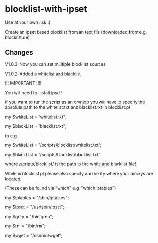 blocklist-with-ipset
====================
Use at your own risk :)

Create an ipset based blocklist from an text file (downloaded from e.g. blocklist.de)

Changes
--------
V1.0.3: Now you can set multiple blocklist sources

V1.0.2: Added a whitelist and blacklist


!!! IMPORTANT !!!!

You will need to install ipset!


If you want to run the script as an cronjob you will have to specify the absolute path to the whitelist.txt and blacklist.txt in blocklist.pl

my $whiteList = "whitelist.txt";

my $blackList = "blacklist.txt";

to e.g.

my $whiteList = "/scripts/blocklist/whitelist.txt";

my $blackList = "/scripts/blocklist/blacklist.txt"

where /scripts/blocklist/ is the path to the white and blacklist file!


While in blocklist.pl please also specify and verify where your binarys are located.

(These can be found via "which" e.g. "which iptables")

my $iptables = "/sbin/iptables";

my $ipset = "/usr/sbin/ipset";

my $grep = "/bin/grep";

my $rm = "/bin/rm";

my $wget = "/usr/bin/wget";

